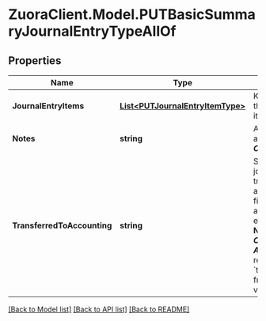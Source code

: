 # ZuoraClient.Model.PUTBasicSummaryJournalEntryTypeAllOf

## Properties

Name | Type | Description | Notes
------------ | ------------- | ------------- | -------------
**JournalEntryItems** | [**List&lt;PUTJournalEntryItemType&gt;**](PUTJournalEntryItemType.md) | Key name that represents the list of journal entry items.  | [optional] 
**Notes** | **string** | Additional information about this record.  ***Character limit:*** 2,000  | [optional] 
**TransferredToAccounting** | **string** | Status shows whether the journal entry has been transferred to an accounting system.   This field cannot be changed after the summary journal entry has been canceled.  **Note:** The Zuora Finance ***Override Transferred to Accounting*** permission is required to change &#x60;transferredToAccounting&#x60; from &#x60;Yes&#x60; to any other value.  | [optional] 

[[Back to Model list]](../README.md#documentation-for-models) [[Back to API list]](../README.md#documentation-for-api-endpoints) [[Back to README]](../README.md)

